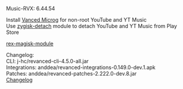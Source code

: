 Music-RVX: 6.44.54  

Install [Vanced Microg](https://github.com/TeamVanced/VancedMicroG/releases) for non-root YouTube and YT Music  
Use [zygisk-detach](https://github.com/j-hc/zygisk-detach) module to detach YouTube and YT Music from Play Store  

[rex-magisk-module](https://github.com/LemonyOwO/rex-magisk-module)  

Changelog:  
CLI: j-hc/revanced-cli-4.5.0-all.jar  
Integrations: anddea/revanced-integrations-0.149.0-dev.1.apk  
Patches: anddea/revanced-patches-2.222.0-dev.8.jar  
[Changelog](https://github.com/anddea/revanced-patches/releases/tag/vdev.8)  
